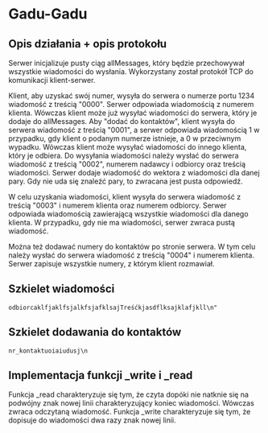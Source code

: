 # Gadu-Gadu

## Opis działania + opis protokołu

Serwer inicjalizuje pusty ciąg allMessages, który będzie przechowywał wszystkie wiadomości do wysłania. Wykorzystany został protokół TCP do komunikacji klient-serwer.

Klient, aby uzyskać swój numer, wysyła do serwera o numerze portu 1234 wiadomość z treścią "0000". Serwer odpowiada wiadomością z numerem klienta.
Wówczas klient może już wysyłać wiadomości do serwera, który je dodaje do allMessages.
Aby "dodać do kontaktów", klient wysyła do serwera wiadomość z treścią "0001", a serwer odpowiada wiadomością 1 w przypadku, gdy klient o podanym numerze istnieje, a 0 w przeciwnym wypadku. Wówczas klient może wysyłać wiadomości do innego klienta, który je odbiera.
Do wysyłania wiadomości należy wysłać do serwera wiadomość z treścią "0002", numerem nadawcy i odbiorcy oraz treścią wiadomości. Serwer dodaje wiadomość do wektora z wiadomości dla danej pary. Gdy nie uda się znaleźć pary, to zwracana jest pusta odpowiedź.

W celu uzyskania wiadomości, klient wysyła do serwera wiadomość z treścią "0003" i numerem klienta oraz numerem odbiorcy. Serwer odpowiada wiadomością zawierającą wszystkie wiadomości dla danego klienta. W przypadku, gdy nie ma wiadomości, serwer zwraca pustą wiadomość.

Można też dodawać numery do kontaktów po stronie serwera. W tym celu należy wysłać do serwera wiadomość z treścią "0004" i numerem klienta. Serwer zapisuje wszystkie numery, z którym klient rozmawiał.
## Szkielet wiadomości

```text
odbiorcaklfjaklfsjalkfsjafklsajTreśćkjasdflksajklafjkll\n"
```

## Szkielet dodawania do kontaktów
    
```text
nr_kontaktuoiaiudusj\n
```

## Implementacja funkcji _write i _read

Funkcja _read charakteryzuje się tym, że czyta dopóki nie natknie się na podwójny znak nowej linii charakteryzujący koniec wiadomości. Wówczas zwraca odczytaną wiadomość. Funkcja _write charakteryzuje się tym, że dopisuje do wiadomości dwa razy znak nowej linii.
